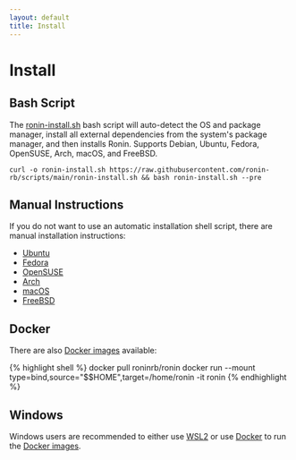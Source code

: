 ```yaml
---
layout: default
title: Install
---
```


# Install

## Bash Script

The [ronin-install.sh] bash script will auto-detect the OS and package manager,
install all external dependencies from the system's package manager, and then
installs Ronin. Supports Debian, Ubuntu, Fedora, OpenSUSE, Arch, macOS, and
FreeBSD.

```shell
curl -o ronin-install.sh https://raw.githubusercontent.com/ronin-rb/scripts/main/ronin-install.sh && bash ronin-install.sh --pre
```

## Manual Instructions

If you do not want to use an automatic installation shell script, there are
manual installation instructions:

* [Ubuntu](ubuntu/)
* [Fedora](fedora/)
* [OpenSUSE](opensuse/)
* [Arch](arch/)
* [macOS](macos/)
* [FreeBSD](freebsd/)

## Docker

There are also [Docker images] available:

{% highlight shell %}
docker pull roninrb/ronin
docker run --mount type=bind,source="$$HOME",target=/home/ronin -it ronin
{% endhighlight %}

## Windows

Windows users are recommended to either use [WSL2] or use [Docker][Docker on
Windows] to run the [Docker images].

[ronin-install.sh]: https://github.com/ronin-rb/scripts/blob/main/ronin-install.sh
[Docker images]: https://hub.docker.com/r/roninrb/ronin
[WSL2]: https://learn.microsoft.com/en-us/windows/wsl/install
[Docker on Windows]: https://docs.docker.com/desktop/install/windows-install/
